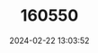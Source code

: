 ---
title: "160550"
category: "Iolaus likpe"
draft: false
date: 2024-02-22 13:03:52
languages:
  English: ["Likpe Sapphire"]
---